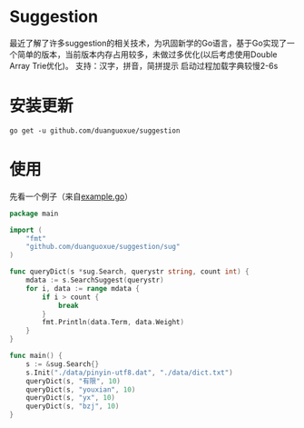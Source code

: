 Suggestion
====

最近了解了许多suggestion的相关技术，为巩固新学的Go语言，基于Go实现了一个简单的版本，当前版本内存占用较多，未做过多优化(以后考虑使用Double Array Trie优化)。
支持：汉字，拼音，简拼提示 
启动过程加载字典较慢2-6s

安装更新
====
```
go get -u github.com/duanguoxue/suggestion
```
使用
====
先看一个例子（来自[example.go](/example/example.go)）
```go
package main

import (
	"fmt"
	"github.com/duanguoxue/suggestion/sug"
)

func queryDict(s *sug.Search, querystr string, count int) {
	mdata := s.SearchSuggest(querystr)
	for i, data := range mdata {
		if i > count {
			break
		}
		fmt.Println(data.Term, data.Weight)
	}
}

func main() {
	s := &sug.Search{}
	s.Init("./data/pinyin-utf8.dat", "./data/dict.txt")
	queryDict(s, "有限", 10)
	queryDict(s, "youxian", 10)
	queryDict(s, "yx", 10)
	queryDict(s, "bzj", 10)
}


```
